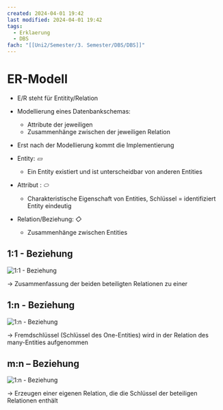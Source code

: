 ```yaml
---
created: 2024-04-01 19:42
last modified: 2024-04-01 19:42
tags:
  - Erklaerung
  - DBS
fach: "[[Uni2/Semester/3. Semester/DBS/DBS]]"
---
```


# ER-Modell

- E/R steht für Entitity/Relation
- Modellierung eines Datenbankschemas:
	- Attribute der jeweiligen 
	- Zusammenhänge zwischen der jeweiligen Relation
- Erst nach der Modellierung kommt die Implementierung 

- Entity: *▭*
	- Ein Entity existiert und ist unterscheidbar von anderen Entities
- Attribut : *⬭*
	- Charakteristische Eigenschaft von Entities, Schlüssel = identifiziert Entity eindeutig
- Relation/Beziehung: *◇*
	- Zusammenhänge zwischen Entities


## 1:1 - Beziehung

![1:1 - Beziehung](Uni2/Semester/3.%20Semester/DBS/Erklärungen/ER-Modell/1zu1.png)

→  Zusammenfassung der beiden beteiligten Relationen zu einer
## 1:n - Beziehung

![1:n - Beziehung](Uni2/Semester/3.%20Semester/DBS/Erklärungen/ER-Modell/1zuN.png)

→ Fremdschlüssel (Schlüssel des One-Entities) wird in der Relation des many-Entities aufgenommen

## m:n – Beziehung

![1:n - Beziehung](Uni2/Semester/3.%20Semester/DBS/Erklärungen/ER-Modell/mzun.png)

→ Erzeugen einer eigenen Relation, die die Schlüssel der beteiligen Relationen enthält